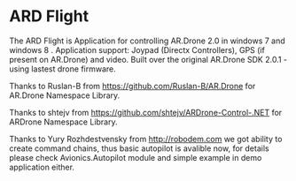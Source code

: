 ARD Flight
=========

The ARD Flight is Application for controlling AR.Drone 2.0 in windows 7 and windows 8 . 
Application support: Joypad (Directx Controllers), GPS (if present on AR.Drone) and video.
Built over the original AR.Drone SDK 2.0.1 - using lastest drone firmware.

Thanks to Ruslan-B from https://github.com/Ruslan-B/AR.Drone for AR.Drone Namespace Library.

Thanks to shtejv from https://github.com/shtejv/ARDrone-Control-.NET for ARDrone Namespace Library.

Thanks to Yury Rozhdestvensky from http://robodem.com we got ability to create command chains, thus basic autopilot is avalible now, for details please check Avionics.Autopilot module and simple example in demo application either.


